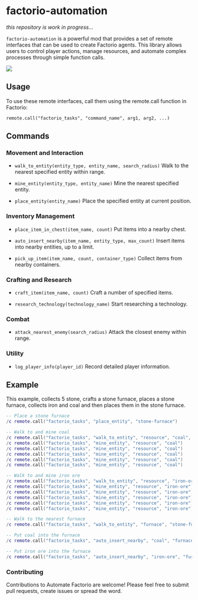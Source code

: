 # factorio-automation
<i>this repository is work in progress...</i>

```factorio-automation``` is a powerful mod that provides a set of remote interfaces that can be used to create Factorio agents. This library allows users to control player actions, manage resources, and automate complex processes through simple function calls.

<div>
    <img src="image.jpeg"/>
</div>

## Usage
To use these remote interfaces, call them using the remote.call function in Factorio:
```
remote.call("factorio_tasks", "command_name", arg1, arg2, ...)
```

## Commands

### Movement and Interaction
- `walk_to_entity(entity_type, entity_name, search_radius)`
  Walk to the nearest specified entity within range.

- `mine_entity(entity_type, entity_name)`
  Mine the nearest specified entity.

- `place_entity(entity_name)`
  Place the specified entity at current position.

### Inventory Management
- `place_item_in_chest(item_name, count)`
  Put items into a nearby chest.

- `auto_insert_nearby(item_name, entity_type, max_count)`
  Insert items into nearby entities, up to a limit.

- `pick_up_item(item_name, count, container_type)`
  Collect items from nearby containers.

### Crafting and Research
- `craft_item(item_name, count)`
  Craft a number of specified items.

- `research_technology(technology_name)`
  Start researching a technology.

### Combat
- `attack_nearest_enemy(search_radius)`
  Attack the closest enemy within range.

### Utility
- `log_player_info(player_id)`
  Record detailed player information.

## Example
This example, collects 5 stone, crafts a stone furnace, places a stone furnace, collects iron and coal and then places them in the stone furnace. 
```lua
-- Place a stone furnace
/c remote.call("factorio_tasks", "place_entity", "stone-furnace")

-- Walk to and mine coal
/c remote.call("factorio_tasks", "walk_to_entity", "resource", "coal", 500)
/c remote.call("factorio_tasks", "mine_entity", "resource", "coal")
/c remote.call("factorio_tasks", "mine_entity", "resource", "coal")
/c remote.call("factorio_tasks", "mine_entity", "resource", "coal")
/c remote.call("factorio_tasks", "mine_entity", "resource", "coal")
/c remote.call("factorio_tasks", "mine_entity", "resource", "coal")

-- Walk to and mine iron ore
/c remote.call("factorio_tasks", "walk_to_entity", "resource", "iron-ore", 500)
/c remote.call("factorio_tasks", "mine_entity", "resource", "iron-ore")
/c remote.call("factorio_tasks", "mine_entity", "resource", "iron-ore")
/c remote.call("factorio_tasks", "mine_entity", "resource", "iron-ore")
/c remote.call("factorio_tasks", "mine_entity", "resource", "iron-ore")
/c remote.call("factorio_tasks", "mine_entity", "resource", "iron-ore")

-- Walk to the nearest furnace
/c remote.call("factorio_tasks", "walk_to_entity", "furnace", "stone-furnace", 50)

-- Put coal into the furnace
/c remote.call("factorio_tasks", "auto_insert_nearby", "coal", "furnace", 5)

-- Put iron ore into the furnace
/c remote.call("factorio_tasks", "auto_insert_nearby", "iron-ore", "furnace", 5)
```

### Contributing
Contributions to Automate Factorio are welcome! Please feel free to submit pull requests, create issues or spread the word.